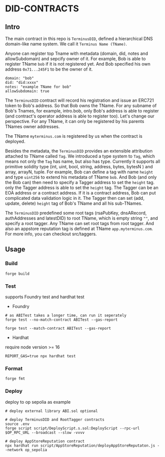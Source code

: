 # DID-CONTRACTS

## Intro

The main contract in this repo is `TerminusDID`, defined a hierarchical DNS domain-like name system. We call it `Terminus Name (TName)`. 

Anyone can register top Tname with metadata (domain, did, notes and allowSubdomain) and sepcify owner of it. For example, Bob is able to register TName `bob` if it is not registered yet. And Bob specified his own address `0x71...245F1` to be the owner of it. 

```
domain: "bob"
did: "did:xxxx"
notes: "example TName for bob"
allowSubdomain: true
```

The `TerminusDID` contract will record his registration and issue an ERC721 token to Bob's address. So that Bob owns the TName. For any subname of Bob's Tnames, for example, intro.bob, only Bob's address is able to register (and contract's operator address is able to register too). Let's change our perspective. For any TName, it can only be registered by his parents TNames owner addresses.

The TName `myterminus.com` is registered by us when the contract is deployed.

Besides the metadata, the `TerminusDID` provides an extensible attribution attached to TName called `Tag`. We introduced a type system to `Tag`, which means not only the `Tag` has name, but also has type. Currently it supports all primitive solidity type (int, uint, bool, string, address, bytes, bytesN ) and array, arrayN, tuple. For example, Bob can define a tag with name `height` and type `uint256` to extend his metadata of TName `bob`. And Bob (and only the Bob can) then need to specify a Tagger address to set the `height` tag. only the Tagger address is able to set the `height` tag. The Tagger can be an EOA address or a contract address. If it is a contract address, Bob can put complicated data validation logic in it. The Tagger then can set (add, update, delete) `height` tag of Bob's TName and all his sub-TNames.

The `TerminusDID` predefined some root tags (rsaPubKey, dnsARecord, authAddresses and latestDID) to root TName, which is empty string `""`, and specify a root tagger. Any TName can set root tags from root tagger. And also an appstore reputation tag is defined at TName `app.myterminus.com`. For more info, you can checkout src/taggers.

## Usage

### Build

```shell
forge build
```

### Test

supports Foundry test and hardhat test

- Foundry

```shell
# as ABITest takes a longer time, can run it seperately
forge test --no-match-contract ABITest --gas-report

forge test --match-contract ABITest --gas-report
```

- Hardhat

require node version >= 16

```shell
REPORT_GAS=true npx hardhat test
```

### Format

```shell
forge fmt
```

### Deploy

deploy to op sepolia as example

```shell
# deploy external library ABI.sol optional

# deploy TerminusDID and RootTagger contracts
source .env
forge script script/DeployScript.s.sol:DeployScript --rpc-url $OP_RPC_URL --broadcast --slow -vvvv

# deploy AppStoreReputation contract
npx hardhat run script/AppStoreReputation/deployAppStoreReputaton.js --network op_sepolia
```
